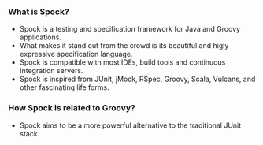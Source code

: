 ### What is Spock?

* Spock is a testing and specification framework for Java and Groovy applications.
* What makes it stand out from the crowd is its beautiful and higly expressive specification language.
* Spock is compatible with most IDEs, build tools and continuous integration servers.
* Spock is inspired from JUnit, jMock, RSpec, Groovy, Scala, Vulcans, and other fascinating life forms.

### How Spock is related to Groovy?

* Spock aims to be a more powerful alternative to the traditional JUnit stack.